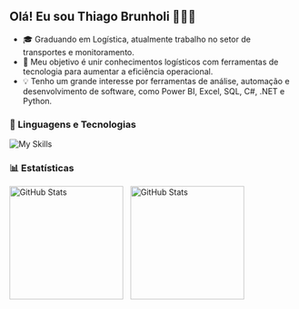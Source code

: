 ## Olá! Eu sou Thiago Brunholi 👩🏻‍💻

- 🎓 Graduando em Logística, atualmente trabalho no setor de transportes e monitoramento.
- 🚀 Meu objetivo é unir conhecimentos logísticos com ferramentas de tecnologia para aumentar a eficiência operacional.
- 💡 Tenho um grande interesse por ferramentas de análise, automação e desenvolvimento de software, como Power BI, Excel, SQL, C#, .NET e Python.

### 🤖 Linguagens e Tecnologias

![My Skills](https://go-skill-icons.vercel.app/api/icons?i=pbi,excel,sqlserver,cs,dotnet,py,git,github)

### 📊 Estatísticas

<p>
  <img 
    align="left" 
    alt="GitHub Stats" 
    height="200" 
    style="padding-right: 10px;" 
    src="https://github-readme-stats.vercel.app/api?username=thiagobrunholi&show_icons=true&theme=tokyonight&include_all_commits=true&locale=pt-br" 
  />

<img 
      align="left" 
      alt="GitHub Stats" 
      height="200" 
      src="https://github-readme-stats.vercel.app/api/top-langs/?username=thiagobrunholi&theme=tokyonight&layout=compact&custom_title=Tecnologias&langs_count=9" 
  />

</p>
